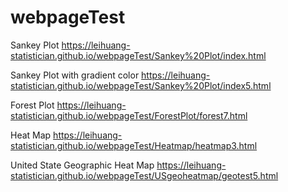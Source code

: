 # webpageTest

Sankey Plot
https://leihuang-statistician.github.io/webpageTest/Sankey%20Plot/index.html

Sankey Plot with gradient color
https://leihuang-statistician.github.io/webpageTest/Sankey%20Plot/index5.html

Forest Plot
https://leihuang-statistician.github.io/webpageTest/ForestPlot/forest7.html

Heat Map
https://leihuang-statistician.github.io/webpageTest/Heatmap/heatmap3.html

United State Geographic Heat Map
https://leihuang-statistician.github.io/webpageTest/USgeoheatmap/geotest5.html
